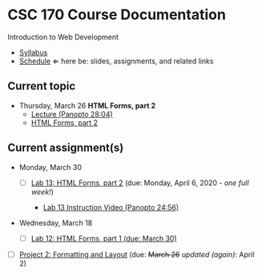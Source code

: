 # CSC 170 Course Documentation
Introduction to Web Development

- [Syllabus](syllabus.md)
- [Schedule](schedule.md)   &lArr; here be: slides, assignments, and related links

## Current topic

- Thursday, March 26 **HTML Forms, part 2**
  - [Lecture (Panopto 28:04)](https://rochester.hosted.panopto.com/Panopto/Pages/Viewer.aspx?id=1d0fca72-014c-42d8-bc24-ab8a015f15f2)
  - [HTML Forms, part 2](19-html-forms2/html-forms2.pdf)

## Current assignment(s)

- Monday, March 30

  - [ ] [Lab 13: HTML Forms, part 2](lab13-html-forms2/instructions.md)  (due: Monday, April 6, 2020 - *one full week!*)
  
    - [Lab 13 Instruction Video (Panopto 24:56)](https://rochester.hosted.panopto.com/Panopto/Pages/Viewer.aspx?id=9070c54e-ee77-430c-b49a-ab8d017a24ce) 
  
- Wednesday, March 18

  - [ ] [Lab 12: HTML Forms, part 1 (due: March 30)](lab12-html-forms1/instructions.md)




- [ ] [Project 2: Formatting and Layout](project02-formatting-and-layout/instructions.md) (due: <s>March 26</s> *updated (again):* April 2)

